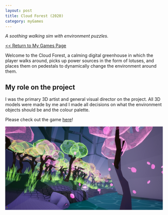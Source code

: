 ```yaml
---
layout: post
title: Cloud Forest (2020)
category: myGames
---
```

_A soothing walking sim with environment puzzles._

<a href="/myGames"><< Return to My Games Page</a>

Welcome to the Cloud Forest, a calming digital greenhouse in which the player walks around, picks up power sources in the form of lotuses, and places them on pedestals to dynamically change the environment around them.

## My role on the project
I was the primary 3D artist and general visual director on the project. All 3D models were made by me and I made all decisions on what the environment objects should be and the colour palette. 

Please check out the game [here](https://penguincoco.itch.io/cloud-forest)!

![Cloud Forest](/assets/artwork/MyGames/CloudForest/CloudForest_Outer.jpg) 
